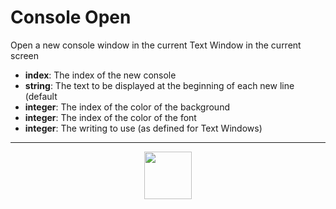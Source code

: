 # Console Open
Open a new console window in the current Text Window in the current screen
- **index**: The index of the new console
- **string**: The text to be displayed at the beginning of each new line (default
- **integer**: The index of the color of the background
- **integer**: The index of the color of the font
- **integer**: The writing to use (as defined for Text Windows)
---
<p align="center"><img valign="middle" width="76px" src="https://drive.google.com/uc?export=view&id=1c2KO0LJpvMS9X9CAGV6dOfciR7OWhdKA" /></p>